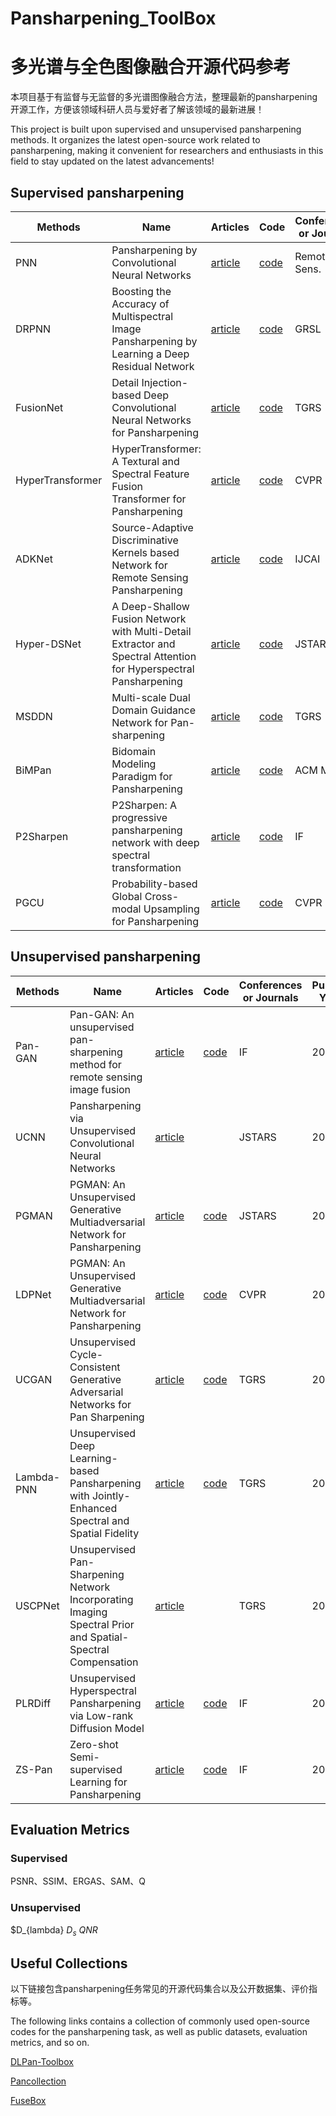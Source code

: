 # Pansharpening_ToolBox
# 多光谱与全色图像融合开源代码参考
本项目基于有监督与无监督的多光谱图像融合方法，整理最新的pansharpening开源工作，方便该领域科研人员与爱好者了解该领域的最新进展！

This project is built upon supervised and unsupervised pansharpening methods. It organizes the latest open-source work related to pansharpening, making it convenient for researchers and enthusiasts in this field to stay updated on the latest advancements!
## Supervised pansharpening

| Methods  | Name |Articles |Code| Conferences or Journals |Publish Year |
| ------------- | ------------- |------------- |------------- |------------- |------------- |
| PNN | Pansharpening by Convolutional Neural   Networks  | [article](https://www.mdpi.com/2072-4292/8/7/594) |  [code](https://github.com/ThomasWangWeiHong/Pansharpening-by-Convolutional-Neural-Network)  | Remote Sens.  |2016 |
|  DRPNN | Boosting the Accuracy of Multispectral Image Pansharpening by Learning a Deep Residual Network  | [article](https://ieeexplore.ieee.org/abstract/document/8012503)  | [code](https://github.com/Decri/DRPNN-Deep-Residual-Pan-sharpening-Neural-Network)  | GRSL| 2017 |
|  FusionNet | Detail Injection-based Deep Convolutional Neural Networks for Pansharpening  | [article](https://ieeexplore.ieee.org/document/9240949)  | [code](https://github.com/liangjiandeng/FusionNet)  | TGRS | 2020 |
|  HyperTransformer | HyperTransformer: A Textural and Spectral Feature Fusion Transformer for Pansharpening  | [article](https://ieeexplore.ieee.org/abstract/document/9880014)  | [code](https://github.com/wgcban/HyperTransformer?tab=readme-ov-file)  | CVPR | 2022  |
|  ADKNet |Source-Adaptive Discriminative Kernels based Network for Remote Sensing Pansharpening  | [article](https://www.ijcai.org/proceedings/2022/179)  | [code](https://github.com/liangjiandeng/ADKNet)  | IJCAI | 2022  |
|  Hyper-DSNet | A Deep-Shallow Fusion Network with Multi-Detail Extractor and Spectral Attention for Hyperspectral Pansharpening  | [article](https://ieeexplore.ieee.org/document/9870551)  | [code](https://github.com/liangjiandeng/Hyper-DSNet)  |JSTARS | 2022  |
|  MSDDN |Multi-scale Dual Domain Guidance Network for Pan-sharpening  | [article](https://ieeexplore.ieee.org/document/10119207)  | [code](https://github.com/alexhe101/MSDDN)  | TGRS | 2023 |
|  BiMPan |Bidomain Modeling Paradigm for Pansharpening  | [article](https://dl.acm.org/doi/10.1145/3581783.3612188)  | [code](https://github.com/coder-qicao/BiMPan)  | ACM MM | 2023 |
|  P2Sharpen |P2Sharpen: A progressive pansharpening network with deep spectral transformation | [article](https://www.sciencedirect.com/science/article/pii/S1566253522001798)  | [code](https://github.com/Baixuzx7/P2Sharpen)  | IF| 2023 |
|  PGCU |Probability-based Global Cross-modal Upsampling for Pansharpening  | [article](https://arxiv.org/abs/2303.13659)  | [code](https://github.com/Zeyu-Zhu/PGCU)  | CVPR| 2023 |



## Unsupervised pansharpening

| Methods  | Name |Articles |Code| Conferences or Journals |Publish Year |
| ------------- | ------------- |------------- |------------- |------------- |------------- |
|Pan-GAN  | Pan-GAN: An unsupervised pan-sharpening   method for remote sensing image fusion  | [article](https://www.sciencedirect.com/science/article/pii/S1566253520302591)  | [code](https://github.com/yuwei998/PanGAN)  | IF| 2020 |
|UCNN  | Pansharpening via Unsupervised Convolutional   Neural Networks  | [article](https://ieeexplore.ieee.org/abstract/document/9136909)  |  | JSTARS| 2020 |
|PGMAN  | PGMAN: An Unsupervised Generative Multiadversarial Network for Pansharpening  | [article](https://arxiv.org/abs/2012.09054)  | [code](https://github.com/zhysora/PGMAN) | JSTARS| 2021 |
|LDPNet  | PGMAN: An Unsupervised Generative Multiadversarial Network for Pansharpening  | [article](https://arxiv.org/abs/2111.12483)  | [code](https://github.com/NWPUZhoufei/LDP-Net) | CVPR| 2021 |
|UCGAN  | Unsupervised Cycle-Consistent Generative   Adversarial Networks for Pan Sharpening  | [article](https://ieeexplore.ieee.org/abstract/document/9755137)  | [code](https://github.com/zhysora/UCGAN) | TGRS| 2022 |
|Lambda-PNN  | Unsupervised Deep Learning-based Pansharpening with Jointly-Enhanced Spectral and Spatial Fidelity | [article](https://ieeexplore.ieee.org/document/10198408)  |  [code](https://github.com/matciotola/Lambda-PNN) | TGRS| 2023|
|USCPNet  | Unsupervised Pan-Sharpening Network Incorporating Imaging Spectral Prior and Spatial-Spectral Compensation | [article](https://ieeexplore.ieee.org/document/10583923)  |  | TGRS| 2024 |
|PLRDiff  | Unsupervised Hyperspectral Pansharpening via Low-rank Diffusion Model | [article](https://www.sciencedirect.com/science/article/pii/S1566253524001039)  |  [code](https://github.com/xyrui/PLRDiff) | IF| 2024 |
|ZS-Pan  | Zero-shot Semi-supervised Learning for Pansharpening | [article](https://www.sciencedirect.com/science/article/pii/S1566253523003172)  |  [code](https://github.com/coder-qicao/ZS-Pan) | IF| 2024 |

## Evaluation Metrics

### Supervised
PSNR、SSIM、ERGAS、SAM、Q

### Unsupervised
$D_{lambda}  $D_s$  $QNR$


## Useful Collections
以下链接包含pansharpening任务常见的开源代码集合以及公开数据集、评价指标等。

The following links contains a collection of commonly used open-source codes for the pansharpening task, as well as public datasets, evaluation metrics, and so on.

[DLPan-Toolbox](https://github.com/liangjiandeng/DLPan-Toolbox)

[Pancollection](https://github.com/liangjiandeng/PanCollection)

[FuseBox](https://github.com/sjtrny/FuseBox)








